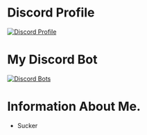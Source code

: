 # Discord Profile
[![Discord Profile](https://discord.c99.nl/widget/theme-1/711712752246325343.png)](https://discord.com/users/483357154502377473)

# My Discord Bot
[![Discord Bots](https://top.gg/api/widget/804914348778717255.svg)](https://top.gg/bot/804914348778717255)

# Information About Me.
- Sucker
